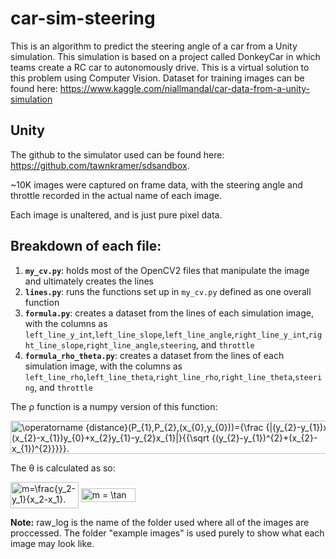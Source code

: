 # car-sim-steering
This is an algorithm to predict the steering angle of a car from a Unity simulation. This simulation is based on a project called DonkeyCar in which teams create a RC car to autonomously drive. This is a virtual solution to this problem using Computer Vision. Dataset for training images can be found here: https://www.kaggle.com/niallmandal/car-data-from-a-unity-simulation

## Unity
The github to the simulator used can be found here: https://github.com/tawnkramer/sdsandbox.

~10K images were captured on frame data, with the steering angle and throttle recorded in the actual name of each image.

Each image is unaltered, and is just pure pixel data.

## Breakdown of each file:
1) **`my_cv.py`**: holds most of the OpenCV2 files that manipulate the image and ultimately creates the lines
2) **`lines.py`**: runs the functions set up in `my_cv.py` defined as one overall function
3) **`formula.py`**: creates a dataset from the lines of each simulation image, with the columns as `left_line_y_int`,`left_line_slope`,`left_line_angle`,`right_line_y_int`,`right_line_slope`,`right_line_angle`,`steering`, and `throttle`
3) **`formula_rho_theta.py`**: creates a dataset from the lines of each simulation image, with the columns as `left_line_rho`,`left_line_theta`,`right_line_rho`,`right_line_theta`,`steering`, and `throttle`

The ρ function is a numpy version of this function:

<img src="https://wikimedia.org/api/rest_v1/media/math/render/svg/be2ab4a9d9d77f1623a2723891f652028a7a328d" class="mwe-math-fallback-image-inline" aria-hidden="true" style="vertical-align: -3.171ex; width:71.253ex; height:7.009ex;" alt="\operatorname {distance}(P_{1},P_{2},(x_{0},y_{0}))={\frac  {|(y_{2}-y_{1})x_{0}-(x_{2}-x_{1})y_{0}+x_{2}y_{1}-y_{2}x_{1}|}{{\sqrt  {(y_{2}-y_{1})^{2}+(x_{2}-x_{1})^{2}}}}}.">

The θ is calculated as so:

<img src="https://wikimedia.org/api/rest_v1/media/math/render/svg/72263d5113a7cc985f29fc9fc4b3f5e85dd5bbe5" class="mwe-math-fallback-image-inline" aria-hidden="true" style="vertical-align: -2.171ex; width:14.23ex; height:5.509ex;" alt="m=\frac{y_2-y_1}{x_2-x_1}.">
<img src="https://wikimedia.org/api/rest_v1/media/math/render/svg/9e53a5ce7db600961ae411d4d1fbef636a62ddb9" class="mwe-math-fallback-image-inline" aria-hidden="true" style="vertical-align: -0.838ex; width:11.398ex; height:2.843ex;" alt="m = \tan (\theta)">

**Note:** raw_log is the name of the folder used where all of the images are proccessed. The folder "example images" is used purely to show what each image may look like.
